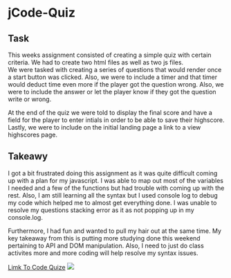 # jCode-Quiz

## Task

This weeks assignment consisted of creating a simple quiz with certain criteria.  We had to create two html files as well as two js files.  
We were tasked with creating a series of questions that would render once a start button was clicked.  Also, we were to include a timer and that timer would deduct time even more if the player got the question wrong.  Also, we were to include the answer or let the player know if they got the question write or wrong.

At the end of the quiz we were told to display the final score and have a field for the player to enter intials in order to be able to save their highscore.
Lastly, we were to include on the initial landing page a link to a view highscores page.

## Takeawy

I got a bit frustrated doing this assignment as it was quite difficult coming up with a plan for my javascript.  I was able to map out most of the variables I needed and a few of the functions but had trouble with coming up with the rest.  Also, I am still learning all the syntax but I used console log to debug my code which helped me to almost get everything done.  I was unable to resolve my questions stacking error as it as not popping up in my console.log.

Furthermore, I had fun and wanted to pull my hair out at the same time.  My key takeaway from this is putting more studying done this weekend pertaining to API and DOM manipulation.
Also, I need to just do class activites more and more coding will help resolve my syntax issues.


[Limk To Code Quize](https://zarriei.github.io/jCode-Quiz/)
![](Knowledge_Check)


